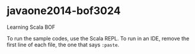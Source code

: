 javaone2014-bof3024
===================

Learning Scala BOF

To run the sample codes, use the Scala REPL. To run in an IDE, remove the first line of each file, the one that says `:paste`.